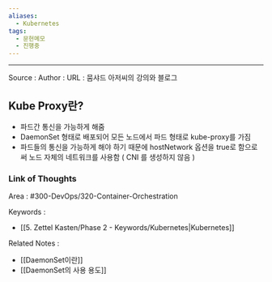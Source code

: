 ```yaml
---
aliases:
  - Kubernetes
tags:
  - 문헌메모
  - 진행중
---
```



---


Source :
Author : 
URL : 뭄샤드 아저씨의 강의와 블로그

## Kube Proxy란?
- 파드간 통신을 가능하게 해줌
- DaemonSet 형태로 배포되어 모든 노드에서 파드 형태로 kube-proxy를 가짐
- 파드들의 통신을 가능하게 해야 하기 때문에 hostNetwork 옵션을 true로 함으로써 노드 자체의 네트워크를 사용함 ( CNI 를 생성하지 않음 )


### Link of Thoughts
Area : #300-DevOps/320-Container-Orchestration 

Keywords :
- [[5. Zettel Kasten/Phase 2 - Keywords/Kubernetes|Kubernetes]]

Related Notes : 
- [[DaemonSet이란]]
- [[DaemonSet의 사용 용도]]